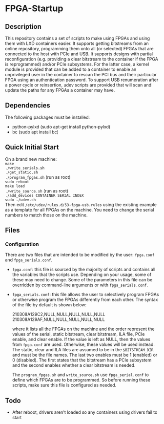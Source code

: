 # FPGA-Startup

## Description
This repository contains a set of scripts to make using FPGAs and using them with LXD containers easier. It supports getting bitstreams from an online repository, programming them onto all (or selected) FPGAs that are connected to the host with PCIe and USB. It supports designs with partial reconfiguration (e.g. providing a clear bitstream to the container if the FPGA is reprogrammed) and/or PCIe subsystems. For the latter case, a kernel module is provided that can be added to a container to enable an unprivileged user in the container to rescan the PCI bus and their particular FPGA using an authentication password. To support USB renumeration after a power cycle or reinsertion, udev scripts are provided that will scan and update the paths for any FPGAs a container may have.

## Dependencies

The following packages must be installed:
* python-pylxd (sudo apt-get install python-pylxd)
* bc (sudo apt install bc)

## Quick Initial Start
On a brand new machine:  
``make``  
``./write_serials.sh``  
``./get_static.sh``  
``./program_fpgas.sh`` (run as root)  
``sudo reboot``  
``make load``  
``./write_source.sh`` (run as root)  
``./add_devices CONTAINER SERIAL INDEX``  
``sudo ./udev.sh``  
Then edit ``/etc/udev/rules.d/53-fpga-usb.rules`` using the existing example as a template for all FPGAs on the machine. You need to change the serial numbers to match those on the machine.

## Files

### Configuration
There are two files that are intended to be modified by the user: ``fpga.conf`` and ``fpga_serials.conf``.
* ``fpga.conf``: this file is sourced by the majority of scripts and contains all the variables that the scripts use. Depending on your usage, some of these may need to change. Some of the parameters in this file can be overridden by command-line arguments or with ``fpga_serials.conf``. 
* ``fpga_serials.conf``: this file allows the user to selectively program FPGAs or otherwise program the FPGAs differently from each other. The syntax of the file by default is shown below:

  210308A129C2,NULL,NULL,NULL,NULL,NULL  
  210308A129AF,NULL,NULL,NULL,NULL,NULL

  where it lists all the FPGAs on the machine and the order represent the values of the serial, static bitstream, clear bitstream, ILA file, PCIe enable, and clear enable. If the value is left as NULL, then the values from ``fpga.conf`` are used. Otherwise, these values will be used instead. The static, clear and ILA files are assumed to be in the ``$BITSTREAM_DIR`` and must be the file names. The last two enables must be 1 (enabled) or 0 (disabled). The first states that the bitstream has a PCIe subsystem and the second enables whether a clear bitstream is needed.
  
  The ``program_fpgas.sh`` and ``write_source.sh`` use ``fpga_serial.conf`` to define which FPGAs are to be programmed. So before running these scripts, make sure this file is configured as needed.
  
## Todo
  
  * After reboot, drivers aren't loaded so any containers using drivers fail to start
